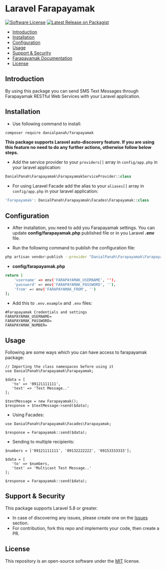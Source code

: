 # Laravel Farapayamak

[![Software License](https://img.shields.io/badge/license-MIT-brightgreen.svg?style=flat-square)](LICENSE)
[![Latest Release on Packagist](https://img.shields.io/packagist/v/danialpanah/farapayamak.svg?style=flat-square)](https://packagist.org/packages/danialpanah/farapayamak)

- [Introduction](#introduction)
- [Installation](#installation)
- [Configuration](#configuration)
- [Usage](#usage)
- [Support & Security](#support-security)
- [Farapayamak Documentation](https://farapayamak.ir/content/webservice)
- [License](#license)

<a name="introduction"></a>
## Introduction

By using this package you can send SMS Text Messages through Farapayamak RESTful Web Services with your Laravel application.

<a name="installation"></a>
## Installation

* Use following command to install:
```bash
composer require danialpanah/farapayamak
```
**This package supports Laravel auto-discovery feature. If you are using this feature no need to do any further actions, otherwise follow below steps.**

* Add the service provider to your `providers[]` array in `config/app.php` in your laravel application: 
```php
DanialPanah\Farapayamak\FarapayamakServiceProvider::class
```

* For using Laravel Facade add the alias to your `aliases[]` array in `config/app.php` in your laravel application: 
```php
'Farapayamak': DanialPanah\Farapayamak\Facades\Farapayamak::class
```

<a name="configuration"></a>
## Configuration

* After installation, you need to add you Farapayamak settings. You can update **config/farapayamak.php** published file or in you Laravel **.env** file.

* Run the following command to publish the configuration file:
```bash
php artisan vendor:publish --provider "DanialPanah\Farapayamak\FarapayamakServiceProvider"
```

* **config/farapayamak.php**
```bash
return [
    'username' => env('FARAPAYAMAK_USERNAME', ''),
    'password' => env('FARAPAYAMAK_PASSWORD', ''),
    'from' => env('FARAPAYAMAK_FROM', '')
];
```

* Add this to `.env.example` and `.env` files:
```
#Farapayamak Credentials and settings
FARAPAYAMAK_USERNAME=
FARAPAYAMAK_PASSWORD=
FARAPAYAMAK_NUMBER=
```

<a name="usage"></a>
## Usage

Following are some ways which you can have access to farapayamak package:
```
// Importing the class namespaces before using it
use DanialPanah\Farapayamak\Farapayamak;

$data = [
   'to' => '09121111111',
   'text' => 'Test Message..'
];

$textMessage = new Farapayamak();
$response = $textMessage->send($data);
```

* Using Facades:
```
use DanialPanah\Farapayamak\Facades\Farapayamak;

$response = Farapayamak::send($data);
```

* Sending to multiple recipients:
```
$numbers = ['09121111111', '09132222222', '09153333333'];

$data = [
   'to' => $numbers,
   'text' => 'Multicast Test Message..'
];

$response = Farapayamak::send($data);
```

<a name="support-security"></a>
## Support & Security

This package supports Laravel 5.8 or greater.
* In case of discovering any issues, please create one on the [Issues](https://github.com/danialrp/laravel-farapayamak/issues) section.
* For contribution, fork this repo and implements your code, then create a PR.

<a name="license"></a>
## License

This repository is an open-source software under the [MIT](https://choosealicense.com/licenses/mit/) license.


